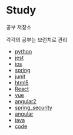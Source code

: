 # Study

공부 저장소

각각의 공부는 브런치로 관리

* [python](https://githuyb.com/napasun/Study/tree/python)
* [jest](https://githuyb.com/napasun/Study/tree/jest)
* [ios](https://githuyb.com/napasun/Study/tree/ios)
* [spring](https://githuyb.com/napasun/Study/tree/spring)
* [junit](https://githuyb.com/napasun/Study/tree/junit)
* [html5](https://githuyb.com/napasun/Study/tree/html5)
* [React](https://githuyb.com/napasun/Study/tree/React)
* [vue](https://githuyb.com/napasun/Study/tree/vue)
* [angular2](https://githuyb.com/napasun/Study/tree/angular2)
* [spring_security](https://githuyb.com/napasun/Study/tree/spring_security)
* [angular](https://githuyb.com/napasun/Study/tree/angular)
* [java](https://githuyb.com/napasun/Study/tree/java)
* [code](https://githuyb.com/napasun/Study/tree/code)